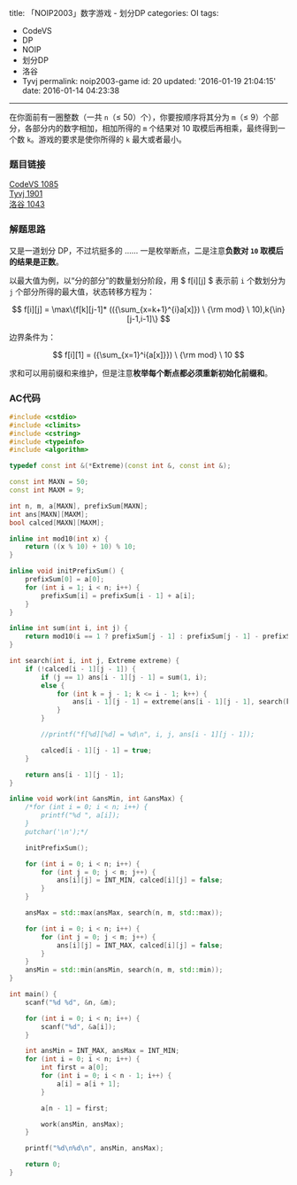 title: 「NOIP2003」数字游戏 - 划分DP
categories: OI
tags: 
  - CodeVS
  - DP
  - NOIP
  - 划分DP
  - 洛谷
  - Tyvj
permalink: noip2003-game
id: 20
updated: '2016-01-19 21:04:15'
date: 2016-01-14 04:23:38
---

在你面前有一圈整数（一共 `n`（≤ 50）个），你要按顺序将其分为 `m`（≤ 9）个部分，各部分内的数字相加，相加所得的 `m` 个结果对 10 取模后再相乘，最终得到一个数 `k`。游戏的要求是使你所得的 `k` 最大或者最小。

<!-- more -->

### 题目链接
[CodeVS 1085](http://codevs.cn/problem/1085/)  
[Tyvj 1901](http://tyvj.cn/p/1901)  
[洛谷 1043](http://www.luogu.org/problem/show?pid=1043)

### 解题思路
又是一道划分 DP，不过坑挺多的 …… 一是枚举断点，二是注意**负数对 `10` 取模后的结果是正数**。

以最大值为例，以“分的部分”的数量划分阶段，用 $ f[i][j] $ 表示前 `i` 个数划分为 `j` 个部分所得的最大值，状态转移方程为：

$$ f[i][j] = \max\{f[k][j-1]* (({\sum_{x=k+1}^{i}a[x]}) \ {\rm mod} \ 10),k{\in}[j-1,i-1]\} $$

边界条件为：

$$ f[i][1] = ({\sum_{x=1}^i{a[x]}}) \ {\rm mod} \ 10 $$

求和可以用前缀和来维护，但是注意**枚举每个断点都必须重新初始化前缀和**。

### AC代码
```cpp
#include <cstdio>
#include <climits>
#include <cstring>
#include <typeinfo>
#include <algorithm>

typedef const int &(*Extreme)(const int &, const int &);

const int MAXN = 50;
const int MAXM = 9;

int n, m, a[MAXN], prefixSum[MAXN];
int ans[MAXN][MAXM];
bool calced[MAXN][MAXM];

inline int mod10(int x) {
	return ((x % 10) + 10) % 10;
}

inline void initPrefixSum() {
	prefixSum[0] = a[0];
	for (int i = 1; i < n; i++) {
		prefixSum[i] = prefixSum[i - 1] + a[i];
	}
}

inline int sum(int i, int j) {
	return mod10(i == 1 ? prefixSum[j - 1] : prefixSum[j - 1] - prefixSum[i - 1 - 1]);
}

int search(int i, int j, Extreme extreme) {
	if (!calced[i - 1][j - 1]) {
		if (j == 1) ans[i - 1][j - 1] = sum(1, i);
		else {
			for (int k = j - 1; k <= i - 1; k++) {
				ans[i - 1][j - 1] = extreme(ans[i - 1][j - 1], search(k, j - 1, extreme) * sum(k + 1, i));
			}
		}

		//printf("f[%d][%d] = %d\n", i, j, ans[i - 1][j - 1]);

		calced[i - 1][j - 1] = true;
	}

	return ans[i - 1][j - 1];
}

inline void work(int &ansMin, int &ansMax) {
	/*for (int i = 0; i < n; i++) {
		printf("%d ", a[i]);
	}
	putchar('\n');*/

	initPrefixSum();

	for (int i = 0; i < n; i++) {
		for (int j = 0; j < m; j++) {
			ans[i][j] = INT_MIN, calced[i][j] = false;
		}
	}

	ansMax = std::max(ansMax, search(n, m, std::max));

	for (int i = 0; i < n; i++) {
		for (int j = 0; j < m; j++) {
			ans[i][j] = INT_MAX, calced[i][j] = false;
		}
	}
	ansMin = std::min(ansMin, search(n, m, std::min));
}

int main() {
	scanf("%d %d", &n, &m);

	for (int i = 0; i < n; i++) {
		scanf("%d", &a[i]);
	}

	int ansMin = INT_MAX, ansMax = INT_MIN;
	for (int i = 0; i < n; i++) {
		int first = a[0];
		for (int i = 0; i < n - 1; i++) {
			a[i] = a[i + 1];
		}

		a[n - 1] = first;

		work(ansMin, ansMax);
	}

	printf("%d\n%d\n", ansMin, ansMax);

	return 0;
}
```